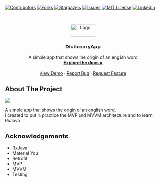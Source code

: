 [![Contributors][contributors-shield]][contributors-url]
[![Forks][forks-shield]][forks-url]
[![Stargazers][stars-shield]][stars-url]
[![Issues][issues-shield]][issues-url]
[![MIT License][license-shield]][license-url]
[![LinkedIn][linkedin-shield]][linkedin-url]



<!-- PROJECT LOGO -->
<br />
<p align="center">
  <a href="https://github.com/othneildrew/Best-README-Template">
    <img src="https://logos-world.net/wp-content/uploads/2021/08/Android-Logo-2017-2019.png" alt="Logo" width="80" height="40">
  </a>

  <h3 align="center">DictionaryApp</h3>

  <p align="center">
    A simple app that shows the origin of an english word
    <br />
    <a href="https://github.com/arthurgonzaga/DictionaryApp"><strong>Explore the docs »</strong></a>
    <br />
    <br />
    <a href="https://github.com/arthurgonzaga/DictionaryApp">View Demo</a>
    ·
    <a href="https://github.com/arthurgonzaga/DictionaryApp/issues">Report Bug</a>
    ·
    <a href="https://github.com/arthurgonzaga/DictionaryApp/issues">Request Feature</a>
  </p>
</p>

<!-- ABOUT THE PROJECT -->
## About The Project

![](https://media3.giphy.com/media/ktIFEnxUNhzsNOOsVk/giphy.gif?cid=790b761160defca45fe634fbb2ed202c5b4298afc88766e6&rid=giphy.gif&ct=g)

A simple app that shows the origin of an english word.   
I created to put in practice the MVP and MVVM architecture and to learn RxJava

<!-- ACKNOWLEDGEMENTS -->
## Acknowledgements
* RxJava
* Material You
* Retrofit
* MVP
* MVVM
* Testing



<!-- MARKDOWN LINKS & IMAGES -->
<!-- https://www.markdownguide.org/basic-syntax/#reference-style-links -->
[contributors-shield]: http://img.shields.io/github/contributors/arthurgonzaga/DictionaryApp?style=flat-square
[contributors-url]: https://github.com/arthurgonzaga/DictionaryApp/graphs/contributors?style=flat-square
[forks-shield]: https://img.shields.io/github/forks/arthurgonzaga/DictionaryApp.svg?style=flat-square
[forks-url]: https://github.com/arthurgonzaga/DictionaryApp/network/members
[stars-shield]: https://img.shields.io/github/stars/arthurgonzaga/DictionaryApp.svg?style=flat-square
[stars-url]: https://github.com/arthurgonzaga/DictionaryApp/stargazers
[issues-shield]: https://img.shields.io/github/issues/arthurgonzaga/DictionaryApp.svg?style=flat-square
[issues-url]: https://github.com/arthurgonzaga/DictionaryApp/issues
[license-shield]: https://img.shields.io/github/license/arthurgonzaga/DictionaryApp.svg?style=flat-square
[license-url]: https://github.com/arthurgonzaga/DictionaryApp/blob/master/LICENSE.txt
[linkedin-shield]: https://img.shields.io/badge/-LinkedIn-black.svg?style=flat-square&logo=linkedin&colorB=555
[linkedin-url]: https://linkedin.com/in/arthur-ribeiro-41b4a71a9
